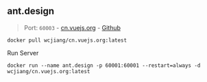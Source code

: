 ant.design
---

> Port: `60003` - [cn.vuejs.org](https://cn.vuejs.org/) - [Github](https://github.com/vuejs/cn.vuejs.org)

```shell
docker pull wcjiang/cn.vuejs.org:latest
```

Run Server

```shell
docker run --name ant.design -p 60001:60001 --restart=always -d wcjiang/cn.vuejs.org:latest
```